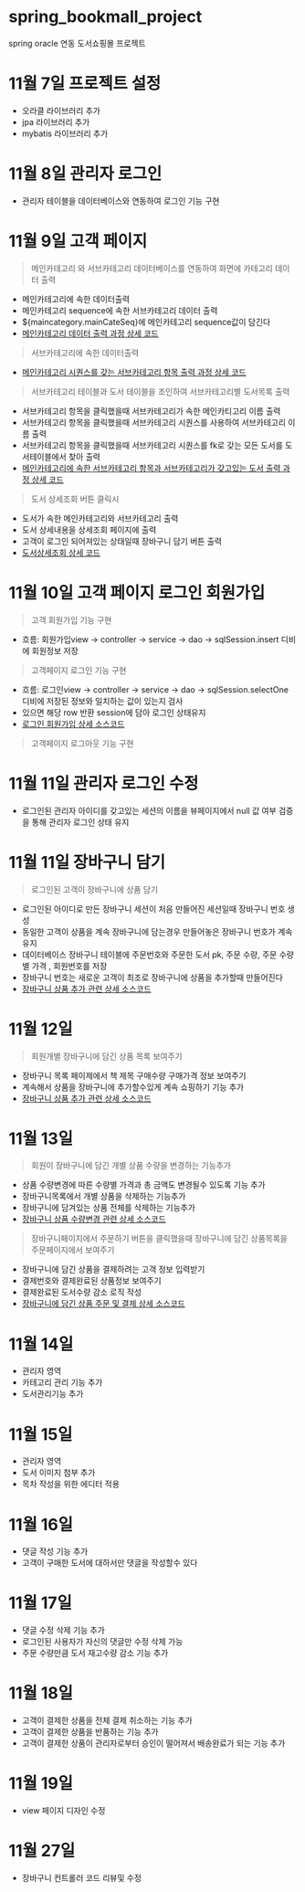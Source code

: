 # spring_bookmall_project
spring oracle 연동 도서쇼핑몰 프로젝트


# 11월 7일 프로젝트 설정 
- 오라클 라이브러리 추가
- jpa 라이브러리 추가
- mybatis 라이브러리 추가

# 11월 8일 관리자 로그인 
- 관리자 테이블을 데이터베이스와 연동하여 로그인 기능 구현

# 11월 9일 고객 페이지
> 메인카테고리 와 서브카테고리 데이터베이스를 연동하여 화면에 카테고리 데이터 출력
+ 메인카테고리에 속한 데이터출력
+ 메인카테고리 sequence에 속한 서브카테고리 데이터 출력
+ ${maincategory.mainCateSeq}에 메인카테고리 sequence값이 담긴다
+ [메인카테고리 데이터 출력 과정 상세 코드](https://blog.naver.com/tkgksw/222153608868)

> 서브카테고리에 속한 데이터출력
+ [메인카테고리 시퀀스를 갖는 서브카테고리 항목 출력 과정 상세 코드](https://blog.naver.com/tkgksw/222153644678)

> 서브카테고리 테이블과 도서 테이블을 조인하여 서브카테고리별 도서목록 출력
+ 서브카테고리 항목을 클릭했을때 서브카테고리가 속한 메인카티고리 이름 출력
+ 서브카테고리 항목을 클릭했을때 서브카테고리 시퀀스를 사용하여 서브카테고리 이름 출력
+ 서브카테고리 항목을 클릭했을때 서브카테고리 시퀀스를 fk로 갖는 모든 도서를 도서테이블에서 찾아 출력
+ [메인카테고리에 속한 서브카테고리 항목과 서브카테고리가 갖고있는 도서 출력 과정 상세 코드](https://blog.naver.com/tkgksw/222154365031)


> 도서 상세조회 버튼 클릭시 
- 도서가 속한 메인카테고리와 서브카테고리 출력
- 도서 상세내용을 상세조회 페이지에 출력
- 고객이 로그인 되어져있는 상태일때 장바구니 담기 버튼 출력
- [도서상세조회 상세 코드](https://blog.naver.com/tkgksw/222155328911)


# 11월 10일 고객 페이지 로그인 회원가입
> 고객 회원가입 기능 구현
+ 흐름: 회원가입view -> controller -> service -> dao -> sqlSession.insert 디비에 회원정보 저장

> 고객페이지 로그인 기능 구현
+ 흐름: 로그인view -> controller -> service -> dao -> sqlSession.selectOne 디비에 저장된 정보와 일치하는 값이 있는지 검사
+ 있으면 해당 row 반환 session에 담아 로그인 상태유지
+ [로그인 회원가입 상세 소스코드](https://blog.naver.com/tkgksw/222152191916)


> 고객페이지 로그아웃 기능 구현


# 11월 11일 관리자 로그인 수정
- 로그인된 관리자 아이디를 갖고있는 세션의 이름을 뷰페이지에서 null 값 여부 검증을 통해 관리자 로그인 상태 유지

# 11월 11일 장바구니 담기
> 로그인된 고객이 장바구니에 상품 담기
+ 로그인된 아이디로 만든 장바구니 세션이 처음 만들어진 세션일때 장바구니 번호 생성
+ 동일한 고객이 상품을 계속 장바구니에 담는경우 만들어놓은 장바구니 번호가 계속 유지
+ 데이터베이스 장바구니 테이블에 주문번호와 주문한 도서 pk, 주문 수량, 주문 수량별 가격 , 회원번호를 저장
+ 장바구니 번호는 새로운 고객이 최조로 장바구니에 상품을 추가할때 만들어진다
+ [장바구니 상품 추가 관련 상세 소스코드](https://blog.naver.com/tkgksw/222156590445)

# 11월 12일
> 회원개별 장바구니에 담긴 상품 목록 보여주기
+ 장바구니 목록 페이제에서 책 제목 구매수량 구매가격 정보 보여주기
+ 계속해서 상품을 장바구니에 추가할수있게 계속 쇼핑하기 기능 추가
+ [장바구니 상품 추가 관련 상세 소스코드](https://blog.naver.com/tkgksw/222156590445)


# 11월 13일
> 회원이 장바구니에 담긴 개별 상품 수량을 변경하는 기능추가
+ 상품 수량변경에 따른 수량별 가격과 총 금액도 변경될수 있도록 기능 추가
+ 장바구니목록에서 개별 상품을 삭제하는 기능추가
+ 장바구니에 담겨있는 상품 전체를 삭제하는 기능추가
+ [장바구니 상품 수량변경 관련 상세 소스코드](https://blog.naver.com/tkgksw/222156934276)

> 장바구니페이지에서 주문하기 버튼을 클릭했을때 장바구니에 담긴 상품목록을 주문페이지에서 보여주기
+ 장바구니에 담긴 상품을 결제하려는 고객 정보 입력받기
+ 결제번호와 결제완료된 상품정보 보여주기
+ 결제완료된 도서수량 감소 로직 작성
+ [장바구니에 담긴 상품 주문 및 결제 상세 소스코드](https://blog.naver.com/tkgksw/222157351260)

# 11월 14일
- 관리자 영역
- 카테고리 관리 기능 추가
- 도서관리기능 추가


# 11월 15일
- 관리자 영역
- 도서 이미지 첨부 추가
- 목차 작성을 위한 에디터 적용

# 11월 16일
- 댓글 작성 기능 추가
- 고객이 구매한 도서에 대하서만 댓글을 작성할수 있다

# 11월 17일
- 댓글 수정 삭제 기능 추가
- 로그인된 사용자가 자신의 댓글만 수정 삭제 가능
- 주문 수량만큼 도서 재고수량 감소 기능 추가

# 11월 18일
- 고객이 결제한 상품을 전체 결제 취소하는 기능 추가
- 고객이 결제한 상품을 반품하는 기능 추가
- 고객이 결제한 상품이 관리자로부터 승인이 떨어져서 배송완료가 되는 기능 추가

# 11월 19일
- view 페이지 디자인 수정

# 11월 27일
- 장바구니 컨트롤러 코드 리뷰및 수정

